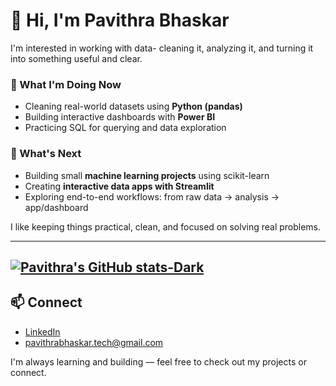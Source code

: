 # 👋 Hi, I'm Pavithra Bhaskar

I'm interested in working with data- cleaning it, analyzing it, and turning it into something useful and clear.

### 📌 What I'm Doing Now
- Cleaning real-world datasets using **Python (pandas)**
- Building interactive dashboards with **Power BI**
- Practicing SQL for querying and data exploration

### 🚧 What's Next
- Building small **machine learning projects** using scikit-learn
- Creating **interactive data apps with Streamlit**
- Exploring end-to-end workflows: from raw data → analysis → app/dashboard

I like keeping things practical, clean, and focused on solving real problems.

---
[![Pavithra's GitHub stats-Dark](https://github-readme-stats.vercel.app/api?username=Pavithra-Bhaskar&show_icons=true&theme=dracula)](https://github.com/Pavithra-Bhaskar/github-readme-stats#gh-dark-mode-only)
---

## 📫 Connect

- [LinkedIn](www.linkedin.com/in/pavithrabhaskar)
- pavithrabhaskar.tech@gmail.com

I'm always learning and building — feel free to check out my projects or connect.

